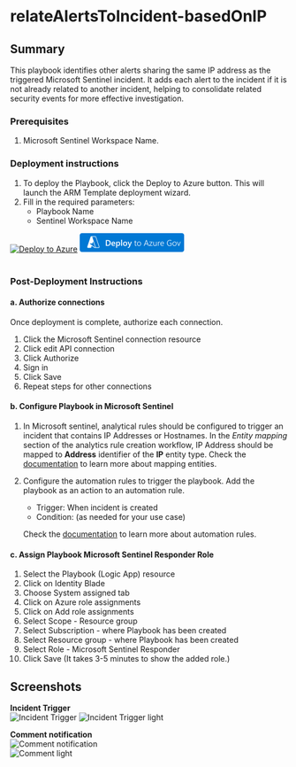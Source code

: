 # relateAlertsToIncident-basedOnIP

## Summary
This playbook identifies other alerts sharing the same IP address as the triggered Microsoft Sentinel incident. It adds each alert to the incident if it is not already related to another incident, helping to consolidate related security events for more effective investigation.

### Prerequisites
1. Microsoft Sentinel Workspace Name.

### Deployment instructions

1. To deploy the Playbook, click the Deploy to Azure button. This will launch the ARM Template deployment wizard.
2. Fill in the required parameters:
    * Playbook Name
    * Sentinel Workspace Name


[![Deploy to Azure](https://aka.ms/deploytoazurebutton)](https://portal.azure.com/#create/Microsoft.Template/uri/https%3A%2F%2Fraw.githubusercontent.com%2FAzure%2FAzure-Sentinel%2Fmaster%2FSolutions%2FSentinelSOARessentials%2FPlaybooks%2FrelateAlertsToIncident-basedOnIP%2Fazuredeploy.json)
[![Deploy to Azure Gov](https://raw.githubusercontent.com/Azure/azure-quickstart-templates/master/1-CONTRIBUTION-GUIDE/images/deploytoazuregov.png)](https://portal.azure.us/#create/Microsoft.Template/uri/https%3A%2F%2Fraw.githubusercontent.com%2FAzure%2FAzure-Sentinel%2Fmaster%2FSolutions%2FSentinelSOARessentials%2FPlaybooks%2FrelateAlertsToIncident-basedOnIP%2Fazuredeploy.json)
<br><br>

### Post-Deployment Instructions

#### a. Authorize connections

Once deployment is complete, authorize each connection.

1. Click the Microsoft Sentinel connection resource
2. Click edit API connection
3. Click Authorize
4. Sign in
5. Click Save
6. Repeat steps for other connections

#### b. Configure Playbook in Microsoft Sentinel
1. In Microsoft sentinel, analytical rules should be configured to trigger an incident that contains IP Addresses or Hostnames. In the *Entity mapping* section of the analytics rule creation workflow, IP Address should be mapped to **Address** identifier of the **IP** entity type. Check the [documentation](https://docs.microsoft.com/azure/sentinel/map-data-fields-to-entities) to learn more about mapping entities.
2. Configure the automation rules to trigger the playbook. Add the playbook as an action to an automation rule. 
   - Trigger: When incident is created
   - Condition: (as needed for your use case)

    Check the [documentation](https://docs.microsoft.com/azure/sentinel/tutorial-respond-threats-playbook) to learn more about automation rules.


#### c. Assign Playbook Microsoft Sentinel Responder Role
1. Select the Playbook (Logic App) resource
2. Click on Identity Blade
3. Choose System assigned tab
4. Click on Azure role assignments
5. Click on Add role assignments
6. Select Scope - Resource group
7. Select Subscription - where Playbook has been created
8. Select Resource group - where Playbook has been created
9. Select Role - Microsoft Sentinel Responder
10. Click Save (It takes 3-5 minutes to show the added role.)

## Screenshots

**Incident Trigger**<br>
![Incident Trigger](./images/IncidentTriggerDark.png)
![Incident Trigger light](./images/IncidentTriggerLight.png)

**Comment notification**<br>
![Comment notification](./images/CommentDark.png) <br/>
![Comment light](./images/CommentLight.png)
